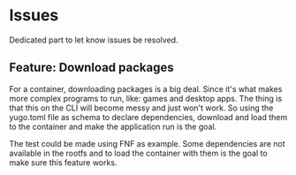 # Issues 

Dedicated part to let know issues be resolved.

## Feature: Download packages 

For a container, downloading packages is a big deal. Since it's what makes more complex programs to run, like: games and desktop apps. The thing is that this 
on the CLI will become messy and just won't work. So using the yugo.toml file as schema to declare dependencies, download and load them to the container and 
make the application run is the goal.

The test could be made using FNF as example. Some dependencies are not available in the rootfs and to load the container with them is the goal to make sure 
this feature works.

